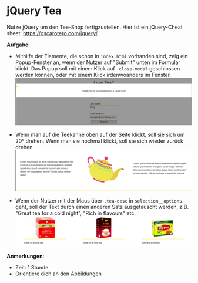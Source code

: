# jQuery Tea 

Nutze jQuery um den Tee-Shop fertigzustellen. Hier ist ein jQuery-Cheat sheet: https://oscarotero.com/jquery/

**Aufgabe**:
* Mithilfe der Elemente, die schon in `index.html` vorhanden sind, zeig ein Popup-Fenster an, wenn der Nutzer auf "Submit" unten im Formular klickt. Das Popup soll mit einem Klick auf `.close-modal` geschlossen werden können, oder mit einem Klick irdenwoanders im Fenster. ![](./images/modal.png "Modal")

* Wenn man auf die Teekanne oben auf der Seite klickt, soll sie sich um 20° drehen. Wenn man sie nochmal klickt, soll sie sich wieder zurück drehen. ![](./images/teapot.png "Modal")

* Wenn der Nutzer mit der Maus über `.tea-desc` in `selection__option`s geht, soll der Text durch einen anderen Satz ausgetauscht werden, z.B. "Great tea for a cold night", "Rich in flavours" etc.
![alt text](./images/tea-descriptions.png "Modal")

**Anmerkungen**: 
* Zeit: 1 Stunde
* Orientiere dich an den Abbildungen

